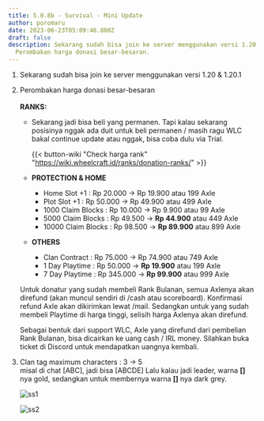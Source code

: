 ```yaml
---
title: 5.0.8b - Survival - Mini Update
author: poromaru
date: 2023-06-23T05:09:46.800Z
draft: false
description: Sekarang sudah bisa join ke server menggunakan versi 1.20 & 1.20.1,
  Perombakan harga donasi besar-besaran.
---
```

1. Sekarang sudah bisa join ke server menggunakan versi 1.20 & 1.20.1
2. Perombakan harga donasi besar-besaran\
   \
   **RANKS:**

   * Sekarang jadi bisa beli yang permanen. Tapi kalau sekarang posisinya nggak ada duit untuk beli permanen / masih ragu WLC bakal continue update atau nggak, bisa coba dulu via Trial.

     {{< button-wiki "Check harga rank" "https://wiki.wheelcraft.id/ranks/donation-ranks/" >}} 
   * **PROTECTION & HOME**

     * Home Slot +1 : Rp 20.000 -> Rp 19.900 atau 199 Axle
     * Plot Slot +1 : Rp 50.000 -> Rp 49.900 atau 499 Axle
     * 1000 Claim Blocks : Rp 10.000 -> Rp 9.900 atau 99 Axle
     * 5000 Claim Blocks : Rp 49.500 -> **Rp 44.900** atau 449 Axle
     * 10000 Claim Blocks : Rp 98.500 -> **Rp 89.900** atau 899 Axle
   * **OTHERS**

     * Clan Contract : Rp 75.000 -> Rp 74.900 atau 749 Axle
     * 1 Day Playtime : Rp 50.000 -> **Rp 19.900** atau 199 Axle
     * 7 Day Playtime : Rp 345.000 -> **Rp 99.900** atau 999 Axle

   Untuk donatur yang sudah membeli Rank Bulanan, semua Axlenya akan direfund (akan muncul sendiri di /cash atau scoreboard). Konfirmasi refund Axle akan dikirimkan lewat /mail. Sedangkan untuk yang sudah membeli Playtime di harga tinggi, selisih harga Axlenya akan direfund.

   Sebagai bentuk dari support WLC, Axle yang direfund dari pembelian Rank Bulanan, bisa dicairkan ke uang cash / IRL money. Silahkan buka ticket di Discord untuk mendapatkan uangnya kembali.
3. Clan tag maximum characters : 3 -> 5\
   misal di chat \[ABC], jadi bisa \[ABCDE] Lalu kalau jadi leader, warna **\[]** nya gold, sedangkan untuk membernya warna **\[]** nya dark grey.

   ![ss1](/img/uploads/ss1.png "ss1")

   ![ss2](/img/uploads/ss2.png "ss2")